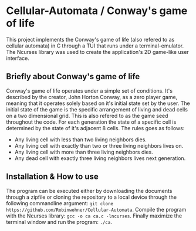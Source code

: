 # Cellular-Automata / Conway's game of life
This project implements the Conway's game of life (also refered to as cellular automata) in C through a TUI that runs under a terminal-emulator. The Ncurses library was used to create the application's 2D game-like user interface.

## Briefly about Conway's game of life
Conway's game of life operates under a simple set of conditions. It's described by the creator, John Horton Conway, as a zero player game, meaning that it operates solely based on it's initial state set by the user. The initial state of the game is the specific arrangement of living and dead cells on a two dimensional grid. This is also refered to as the game seed throughout the code. For each generation the state of a specific cell is determined by the state of it's adjacent 8 cells. The rules goes as follows: 
- Any living cell with less than two living neighbors dies. 
- Any living cell with exactly than two or three living neighbors lives on. 
- Any living cell with more than three living neighbors dies. 
- Any dead cell with exactly three living neighbors lives next generation. 

## Installation & How to use
The program can be executed either by downloading the documents through a zipfile or cloning the repository to a local device through the following commandline argument: `git clone https://github.com/Robinwohner/Cellular-Automata`. Compile the program with the Ncurses library: `gcc -o ca ca.c -lncurses`. Finally maximize the terminal window and run the program: `./ca`. 
